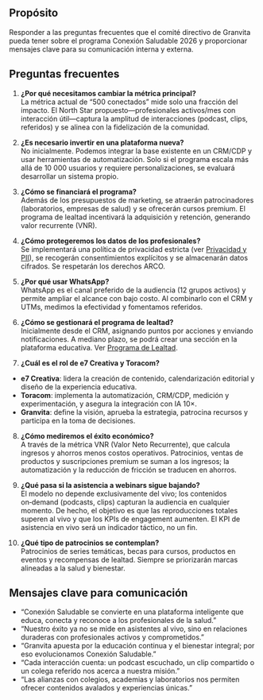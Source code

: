 ## Propósito

Responder a las preguntas frecuentes que el comité directivo de Granvita pueda tener sobre el programa Conexión Saludable 2026 y proporcionar mensajes clave para su comunicación interna y externa.

## Preguntas frecuentes
1. **¿Por qué necesitamos cambiar la métrica principal?**  
La métrica actual de “500 conectados” mide solo una fracción del impacto. El North Star propuesto—profesionales activos/mes con interacción útil—captura la amplitud de interacciones (podcast, clips, referidos) y se alinea con la fidelización de la comunidad.

2. **¿Es necesario invertir en una plataforma nueva?**  
No inicialmente. Podemos integrar la base existente en un CRM/CDP y usar herramientas de automatización. Solo si el programa escala más allá de 10 000 usuarios y requiere personalizaciones, se evaluará desarrollar un sistema propio.

3. **¿Cómo se financiará el programa?**  
Además de los presupuestos de marketing, se atraerán patrocinadores (laboratorios, empresas de salud) y se ofrecerán cursos premium. El programa de lealtad incentivará la adquisición y retención, generando valor recurrente (VNR).

4. **¿Cómo protegeremos los datos de los profesionales?**  
Se implementará una política de privacidad estricta (ver [Privacidad y PII](51%20Política%20de%20Privacidad,%20Consentimiento%20y%20Gestión%20de%20PII.md)), se recogerán consentimientos explícitos y se almacenarán datos cifrados. Se respetarán los derechos ARCO.

5. **¿Por qué usar WhatsApp?**  
WhatsApp es el canal preferido de la audiencia (12 grupos activos) y permite ampliar el alcance con bajo costo. Al combinarlo con el CRM y UTMs, medimos la efectividad y fomentamos referidos.

6. **¿Cómo se gestionará el programa de lealtad?**  
Inicialmente desde el CRM, asignando puntos por acciones y enviando notificaciones. A mediano plazo, se podrá crear una sección en la plataforma educativa. Ver [Programa de Lealtad](61%20Programa%20de%20Lealtad%20–%20Concepto,%20Mecánicas%20y%20Reglas.md).

7. **¿Cuál es el rol de e7 Creativa y Toracom?**  
- **e7 Creativa**: lidera la creación de contenido, calendarización editorial y diseño de la experiencia educativa.  
- **Toracom**: implementa la automatización, CRM/CDP, medición y experimentación, y asegura la integración con IA 10×.  
- **Granvita**: define la visión, aprueba la estrategia, patrocina recursos y participa en la toma de decisiones.

8. **¿Cómo mediremos el éxito económico?**  
A través de la métrica VNR (Valor Neto Recurrente), que calcula ingresos y ahorros menos costos operativos. Patrocinios, ventas de productos y suscripciones premium se suman a los ingresos; la automatización y la reducción de fricción se traducen en ahorros.

9. **¿Qué pasa si la asistencia a webinars sigue bajando?**  
El modelo no depende exclusivamente del vivo; los contenidos on‑demand (podcasts, clips) capturan la audiencia en cualquier momento. De hecho, el objetivo es que las reproducciones totales superen al vivo y que los KPIs de engagement aumenten. El KPI de asistencia en vivo será un indicador táctico, no un fin.

10. **¿Qué tipo de patrocinios se contemplan?**  
Patrocinios de series temáticas, becas para cursos, productos en eventos y recompensas de lealtad. Siempre se priorizarán marcas alineadas a la salud y bienestar.

## Mensajes clave para comunicación
- “Conexión Saludable se convierte en una plataforma inteligente que educa, conecta y reconoce a los profesionales de la salud.”
- “Nuestro éxito ya no se mide en asistentes al vivo, sino en relaciones duraderas con profesionales activos y comprometidos.”
- “Granvita apuesta por la educación continua y el bienestar integral; por eso evolucionamos Conexión Saludable.”
- “Cada interacción cuenta: un podcast escuchado, un clip compartido o un colega referido nos acerca a nuestra misión.”
- “Las alianzas con colegios, academias y laboratorios nos permiten ofrecer contenidos avalados y experiencias únicas.”
